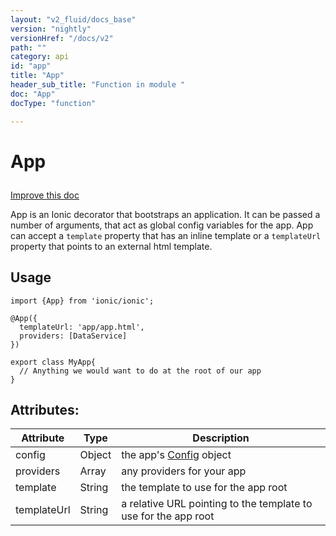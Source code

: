 ```yaml
---
layout: "v2_fluid/docs_base"
version: "nightly"
versionHref: "/docs/v2"
path: ""
category: api
id: "app"
title: "App"
header_sub_title: "Function in module "
doc: "App"
docType: "function"

---
```










<h1 class="api-title">


App






</h1>

<a class="improve-v2-docs" href='http://github.com/driftyco/ionic/edit/2.0/ionic/decorators/app.ts#L6'>
Improve this doc
</a>






<p>App is an Ionic decorator that bootstraps an application. It can be passed a number of arguments, that act as global config variables for the app.
App can accept a <code>template</code> property that has an inline template or a <code>templateUrl</code> property that points to an external html template.</p>

<!-- @usage tag -->

<h2>Usage</h2>

<pre><code class="lang-ts">import {App} from &#39;ionic/ionic&#39;;

@App({
  templateUrl: &#39;app/app.html&#39;,
  providers: [DataService]
})

export class MyApp{
  // Anything we would want to do at the root of our app
}
</code></pre>




<!-- @property tags -->

<h2>Attributes:</h2>
<table class="table" style="margin:0;">
<thead>
<tr>
<th>Attribute</th>




















<th>Type</th>


<th>Description</th>
</tr>
</thead>
<tbody>

<tr>
<td>
config
</td>


<td>
Object
</td>


<td>
the app's <a href='docs/v2/api/config/Config/'>Config</a> object
</td>
</tr>

<tr>
<td>
providers
</td>


<td>
Array
</td>


<td>
any providers for your app
</td>
</tr>

<tr>
<td>
template
</td>


<td>
String
</td>


<td>
the template to use for the app root
</td>
</tr>

<tr>
<td>
templateUrl
</td>


<td>
String
</td>


<td>
a relative URL pointing to the template to use for the app root
</td>
</tr>

</tbody>
</table>


<!-- methods on the class --><!-- related link --><!-- end content block -->


<!-- end body block -->

